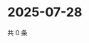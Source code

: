 # 2025-07-28

共 0 条

<!-- BEGIN ZHIHUVIDEO -->
<!-- 最后更新时间 Mon Jul 28 2025 02:15:36 GMT+0800 (China Standard Time) -->

<!-- END ZHIHUVIDEO -->
